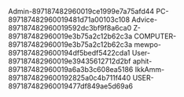Admin-897187482960019ce1999e7a75afd44
PC-897187482960019481d71a00103c108
Advice-897187482960019592dc3bf9f8a6ca0
Z-897187482960019e3b75a2c12b62c3a
COMPUTER-897187482960019e3b75a2c12b62c3a
mewpo-8971874829600194df5bedf5422cda1
User-897187482960019e39435612712d2bf
aphit-897187482960019a6a3b3c608ea5186
IkkAmm-8971874829600192825a0c4b711f440
USER-897187482960019477df849ae5d69a6
